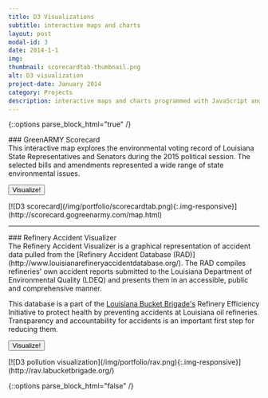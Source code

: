 ```yaml
---
title: D3 Visualizations
subtitle: interactive maps and charts
layout: post
modal-id: 3
date: 2014-1-1
img:
thumbnail: scorecardtab-thumbnail.png
alt: D3 visualization
project-date: January 2014
category: Projects
description: interactive maps and charts programmed with JavaScript and D3
---
```


{::options parse_block_html="true" /}

<div class="row">
### GreenARMY Scorecard

<div class="col-lg-6">
This interactive map explores the environmental voting record of Louisiana State Representatives and Senators during the 2015 political session. The selected bills and amendments represented a wide range of state environmental issues.

<a href="http://scorecard.gogreenarmy.com/map.html" class="btn btn-primary"><button class="btn-primary">Visualize!</button></a>
</div>

<div class="col-lg-6">
[![D3 scorecard](/img/portfolio/scorecardtab.png){:.img-responsive}](http://scorecard.gogreenarmy.com/map.html)
</div>
</div>
<hr>

<div class="row">
### Refinery Accident Visualizer
<div class="col-lg-6">
The Refinery Accident Visualizer is a graphical representation of accident data pulled from the [Refinery Accident Database (RAD)](http://www.louisianarefineryaccidentdatabase.org/). The RAD compiles refineries' own accident reports submitted to the Louisiana Department of Environmental Quality (LDEQ) and presents them in an accessible, public and comprehensive manner.

This database is a part of the [Louisiana Bucket Brigade's](http://labucketbrigade.org/) Refinery Efficiency Initiative to protect health by preventing accidents at Louisiana oil refineries. Transparency and accountability for accidents is an important first step for reducing them.

<a href="http://rav.labucketbrigade.org/" class="btn btn-primary"><button class="btn-primary">Visualize!</button></a>
</div>

<div class="col-lg-6">
[![D3 pollution visualization](/img/portfolio/rav.png){:.img-responsive}](http://rav.labucketbrigade.org/)
</div>
</div>

{::options parse_block_html="false" /}
